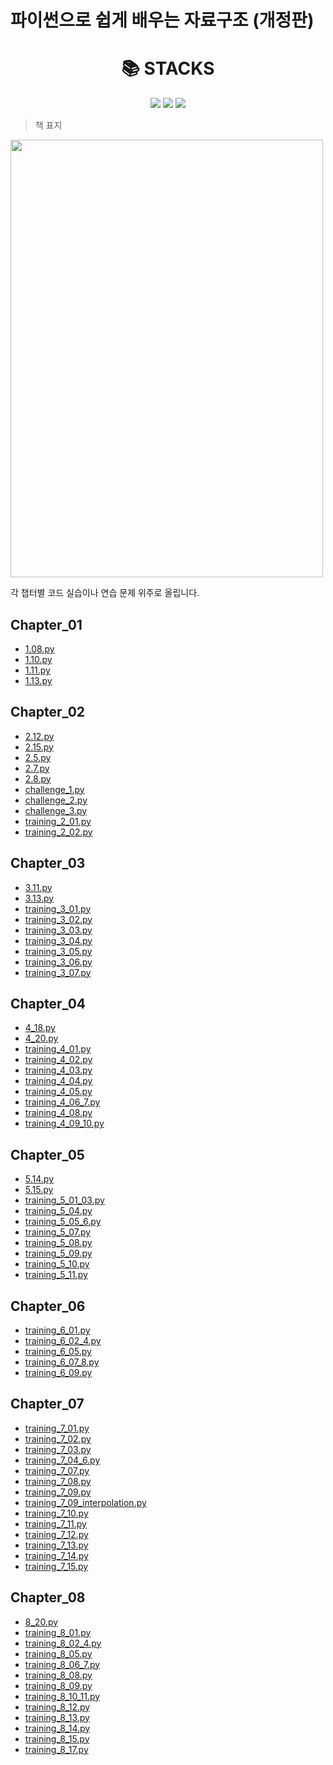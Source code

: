 
# 파이썬으로 쉽게 배우는 자료구조 (개정판)
<div align=center><h1>📚 STACKS</h1></div>
<div align=center> 
    <img src="https://img.shields.io/badge/python-3776AB?style=for-the-badge&logo=python&logoColor=white">
    <img src="https://img.shields.io/badge/java-007396?style=for-the-badge&logo=java&logoColor=white">
    <img src="https://img.shields.io/badge/github-181717?style=for-the-badge&logo=github&logoColor=white">
    <br>
</div>

> 책 표지

<img src="https://github.com/xoxlo/data_structure_to_python_easy_practice/assets/46445480/c4624456-228e-4d6a-a0d9-5c50ba664ee8" width="500" height="700"/>

각 챕터별 코드 실습이나 연습 문제 위주로 올립니다.

## Chapter_01

- [1.08.py](https://github.com/xoxlo/data_structure_to_python_easy_practice/tree/main/Chapter_1/1.08.py)
- [1.10.py](https://github.com/xoxlo/data_structure_to_python_easy_practice/tree/main/Chapter_1/1.10.py)
- [1.11.py](https://github.com/xoxlo/data_structure_to_python_easy_practice/tree/main/Chapter_1/1.11.py)
- [1.13.py](https://github.com/xoxlo/data_structure_to_python_easy_practice/tree/main/Chapter_1/1.13.py)
## Chapter_02

- [2.12.py](https://github.com/xoxlo/data_structure_to_python_easy_practice/tree/main/Chapter_3/2.12.py)
- [2.15.py](https://github.com/xoxlo/data_structure_to_python_easy_practice/tree/main/Chapter_3/2.15.py)
- [2.5.py](https://github.com/xoxlo/data_structure_to_python_easy_practice/tree/main/Chapter_3/2.5.py)
- [2.7.py](https://github.com/xoxlo/data_structure_to_python_easy_practice/tree/main/Chapter_3/2.7.py)
- [2.8.py](https://github.com/xoxlo/data_structure_to_python_easy_practice/tree/main/Chapter_3/2.8.py)
- [challenge_1.py](https://github.com/xoxlo/data_structure_to_python_easy_practice/tree/main/Chapter_3/challenge_1.py)
- [challenge_2.py](https://github.com/xoxlo/data_structure_to_python_easy_practice/tree/main/Chapter_3/challenge_2.py)
- [challenge_3.py](https://github.com/xoxlo/data_structure_to_python_easy_practice/tree/main/Chapter_3/challenge_3.py)
- [training_2_01.py](https://github.com/xoxlo/data_structure_to_python_easy_practice/tree/main/Chapter_3/training_2_01.py)
- [training_2_02.py](https://github.com/xoxlo/data_structure_to_python_easy_practice/tree/main/Chapter_3/training_2_02.py)
## Chapter_03

- [3.11.py](https://github.com/xoxlo/data_structure_to_python_easy_practice/tree/main/Chapter_3/3.11.py)
- [3.13.py](https://github.com/xoxlo/data_structure_to_python_easy_practice/tree/main/Chapter_3/3.13.py)
- [training_3_01.py](https://github.com/xoxlo/data_structure_to_python_easy_practice/tree/main/Chapter_3/training_3_01.py)
- [training_3_02.py](https://github.com/xoxlo/data_structure_to_python_easy_practice/tree/main/Chapter_3/training_3_02.py)
- [training_3_03.py](https://github.com/xoxlo/data_structure_to_python_easy_practice/tree/main/Chapter_3/training_3_03.py)
- [training_3_04.py](https://github.com/xoxlo/data_structure_to_python_easy_practice/tree/main/Chapter_3/training_3_04.py)
- [training_3_05.py](https://github.com/xoxlo/data_structure_to_python_easy_practice/tree/main/Chapter_3/training_3_05.py)
- [training_3_06.py](https://github.com/xoxlo/data_structure_to_python_easy_practice/tree/main/Chapter_3/training_3_06.py)
- [training_3_07.py](https://github.com/xoxlo/data_structure_to_python_easy_practice/tree/main/Chapter_3/training_3_07.py)
## Chapter_04

- [4_18.py](https://github.com/xoxlo/data_structure_to_python_easy_practice/tree/main/Chapter_4/4_18.py)
- [4_20.py](https://github.com/xoxlo/data_structure_to_python_easy_practice/tree/main/Chapter_4/4_20.py)
- [training_4_01.py](https://github.com/xoxlo/data_structure_to_python_easy_practice/tree/main/Chapter_4/training_4_01.py)
- [training_4_02.py](https://github.com/xoxlo/data_structure_to_python_easy_practice/tree/main/Chapter_4/training_4_02.py)
- [training_4_03.py](https://github.com/xoxlo/data_structure_to_python_easy_practice/tree/main/Chapter_4/training_4_03.py)
- [training_4_04.py](https://github.com/xoxlo/data_structure_to_python_easy_practice/tree/main/Chapter_4/training_4_04.py)
- [training_4_05.py](https://github.com/xoxlo/data_structure_to_python_easy_practice/tree/main/Chapter_4/training_4_05.py)
- [training_4_06_7.py](https://github.com/xoxlo/data_structure_to_python_easy_practice/tree/main/Chapter_4/training_4_06_7.py)
- [training_4_08.py](https://github.com/xoxlo/data_structure_to_python_easy_practice/tree/main/Chapter_4/training_4_08.py)
- [training_4_09_10.py](https://github.com/xoxlo/data_structure_to_python_easy_practice/tree/main/Chapter_4/training_4_09_10.py)
## Chapter_05

- [5.14.py](https://github.com/xoxlo/data_structure_to_python_easy_practice/tree/main/Chapter_5/5.14.py)
- [5.15.py](https://github.com/xoxlo/data_structure_to_python_easy_practice/tree/main/Chapter_5/5.15.py)
- [training_5_01_03.py](https://github.com/xoxlo/data_structure_to_python_easy_practice/tree/main/Chapter_5/training_5_01_03.py)
- [training_5_04.py](https://github.com/xoxlo/data_structure_to_python_easy_practice/tree/main/Chapter_5/training_5_04.py)
- [training_5_05_6.py](https://github.com/xoxlo/data_structure_to_python_easy_practice/tree/main/Chapter_5/training_5_05_6.py)
- [training_5_07.py](https://github.com/xoxlo/data_structure_to_python_easy_practice/tree/main/Chapter_5/training_5_07.py)
- [training_5_08.py](https://github.com/xoxlo/data_structure_to_python_easy_practice/tree/main/Chapter_5/training_5_08.py)
- [training_5_09.py](https://github.com/xoxlo/data_structure_to_python_easy_practice/tree/main/Chapter_5/training_5_09.py)
- [training_5_10.py](https://github.com/xoxlo/data_structure_to_python_easy_practice/tree/main/Chapter_5/training_5_10.py)
- [training_5_11.py](https://github.com/xoxlo/data_structure_to_python_easy_practice/tree/main/Chapter_5/training_5_11.py)
## Chapter_06

- [training_6_01.py](https://github.com/xoxlo/data_structure_to_python_easy_practice/tree/main/Chapter_6/training_6_01.py)
- [training_6_02_4.py](https://github.com/xoxlo/data_structure_to_python_easy_practice/tree/main/Chapter_6/training_6_02_4.py)
- [training_6_05.py](https://github.com/xoxlo/data_structure_to_python_easy_practice/tree/main/Chapter_6/training_6_05.py)
- [training_6_07_8.py](https://github.com/xoxlo/data_structure_to_python_easy_practice/tree/main/Chapter_6/training_6_07_8.py)
- [training_6_09.py](https://github.com/xoxlo/data_structure_to_python_easy_practice/tree/main/Chapter_6/training_6_09.py)
## Chapter_07

- [training_7_01.py](https://github.com/xoxlo/data_structure_to_python_easy_practice/tree/main/Chapter_7/training_7_01.py)
- [training_7_02.py](https://github.com/xoxlo/data_structure_to_python_easy_practice/tree/main/Chapter_7/training_7_02.py)
- [training_7_03.py](https://github.com/xoxlo/data_structure_to_python_easy_practice/tree/main/Chapter_7/training_7_03.py)
- [training_7_04_6.py](https://github.com/xoxlo/data_structure_to_python_easy_practice/tree/main/Chapter_7/training_7_04_6.py)
- [training_7_07.py](https://github.com/xoxlo/data_structure_to_python_easy_practice/tree/main/Chapter_7/training_7_07.py)
- [training_7_08.py](https://github.com/xoxlo/data_structure_to_python_easy_practice/tree/main/Chapter_7/training_7_08.py)
- [training_7_09.py](https://github.com/xoxlo/data_structure_to_python_easy_practice/tree/main/Chapter_7/training_7_09.py)
- [training_7_09_interpolation.py](https://github.com/xoxlo/data_structure_to_python_easy_practice/tree/main/Chapter_7/training_7_09_interpolation.py)
- [training_7_10.py](https://github.com/xoxlo/data_structure_to_python_easy_practice/tree/main/Chapter_7/training_7_10.py)
- [training_7_11.py](https://github.com/xoxlo/data_structure_to_python_easy_practice/tree/main/Chapter_7/training_7_11.py)
- [training_7_12.py](https://github.com/xoxlo/data_structure_to_python_easy_practice/tree/main/Chapter_7/training_7_12.py)
- [training_7_13.py](https://github.com/xoxlo/data_structure_to_python_easy_practice/tree/main/Chapter_7/training_7_13.py)
- [training_7_14.py](https://github.com/xoxlo/data_structure_to_python_easy_practice/tree/main/Chapter_7/training_7_14.py)
- [training_7_15.py](https://github.com/xoxlo/data_structure_to_python_easy_practice/tree/main/Chapter_7/training_7_15.py)
## Chapter_08

- [8_20.py](https://github.com/xoxlo/data_structure_to_python_easy_practice/tree/main/Chapter_8/8_20.py)
- [training_8_01.py](https://github.com/xoxlo/data_structure_to_python_easy_practice/tree/main/Chapter_8/training_8_01.py)
- [training_8_02_4.py](https://github.com/xoxlo/data_structure_to_python_easy_practice/tree/main/Chapter_8/training_8_02_4.py)
- [training_8_05.py](https://github.com/xoxlo/data_structure_to_python_easy_practice/tree/main/Chapter_8/training_8_05.py)
- [training_8_06_7.py](https://github.com/xoxlo/data_structure_to_python_easy_practice/tree/main/Chapter_8/training_8_06_7.py)
- [training_8_08.py](https://github.com/xoxlo/data_structure_to_python_easy_practice/tree/main/Chapter_8/training_8_08.py)
- [training_8_09.py](https://github.com/xoxlo/data_structure_to_python_easy_practice/tree/main/Chapter_8/training_8_09.py)
- [training_8_10_11.py](https://github.com/xoxlo/data_structure_to_python_easy_practice/tree/main/Chapter_8/training_8_10_11.py)
- [training_8_12.py](https://github.com/xoxlo/data_structure_to_python_easy_practice/tree/main/Chapter_8/training_8_12.py)
- [training_8_13.py](https://github.com/xoxlo/data_structure_to_python_easy_practice/tree/main/Chapter_8/training_8_13.py)
- [training_8_14.py](https://github.com/xoxlo/data_structure_to_python_easy_practice/tree/main/Chapter_8/training_8_14.py)
- [training_8_15.py](https://github.com/xoxlo/data_structure_to_python_easy_practice/tree/main/Chapter_8/training_8_15.py)
- [training_8_17.py](https://github.com/xoxlo/data_structure_to_python_easy_practice/tree/main/Chapter_8/training_8_17.py)

